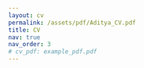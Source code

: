 ```yaml
---
layout: cv
permalink: /assets/pdf/Aditya_CV.pdf
title: CV
nav: true
nav_order: 3
# cv_pdf: example_pdf.pdf
---
```

